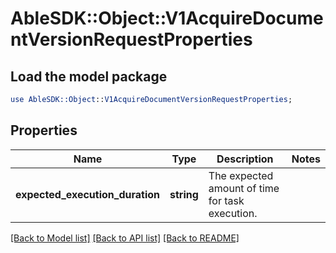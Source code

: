 # AbleSDK::Object::V1AcquireDocumentVersionRequestProperties

## Load the model package
```perl
use AbleSDK::Object::V1AcquireDocumentVersionRequestProperties;
```

## Properties
Name | Type | Description | Notes
------------ | ------------- | ------------- | -------------
**expected_execution_duration** | **string** | The expected amount of time for task execution. | 

[[Back to Model list]](../README.md#documentation-for-models) [[Back to API list]](../README.md#documentation-for-api-endpoints) [[Back to README]](../README.md)



